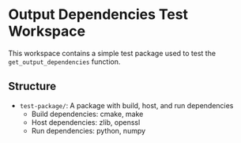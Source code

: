 # Output Dependencies Test Workspace

This workspace contains a simple test package used to test the `get_output_dependencies` function.

## Structure

- `test-package/`: A package with build, host, and run dependencies
  - Build dependencies: cmake, make
  - Host dependencies: zlib, openssl
  - Run dependencies: python, numpy
